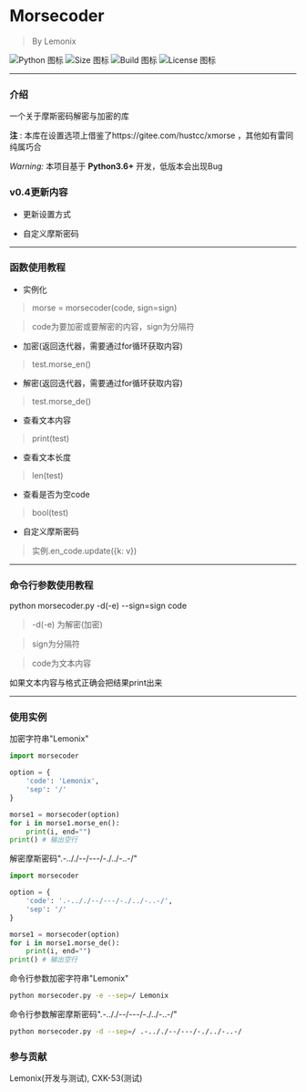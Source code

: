 # Morsecoder
> By Lemonix

![Python 图标](https://img.shields.io/badge/Python-3.6%2B-brightgreen?style=for-the-badge&logo=appveyor)
![Size 图标](https://img.shields.io/badge/Size-4.6k-red?style=for-the-badge&logo=appveyor)
![Build 图标](https://img.shields.io/badge/Build-Passing-orange?style=for-the-badge&logo=appveyor)
![License 图标](https://img.shields.io/badge/License-Apache-brightgreen?style=for-the-badge&logo=appveyor)

***
### 介绍
一个关于摩斯密码解密与加密的库

 **注** : 本库在设置选项上借鉴了https://gitee.com/hustcc/xmorse ，其他如有雷同纯属巧合

 _Warning:_ 本项目基于 **Python3.6+** 开发，低版本会出现Bug

### v0.4更新内容
- 更新设置方式

- 自定义摩斯密码

***
### 函数使用教程
- 实例化
> morse = morsecoder(code, sign=sign)

> code为要加密或要解密的内容，sign为分隔符
- 加密(返回迭代器，需要通过for循环获取内容)
> test.morse_en()
- 解密(返回迭代器，需要通过for循环获取内容)
> test.morse_de()
- 查看文本内容
> print(test)
- 查看文本长度
> len(test)
- 查看是否为空code
> bool(test)
- 自定义摩斯密码
> 实例.en_code.update({k: v})

***
### 命令行参数使用教程
python morsecoder.py -d(-e) --sign=sign code

> -d(-e) 为解密(加密)

> sign为分隔符

> code为文本内容

如果文本内容与格式正确会把结果print出来
***

### 使用实例

加密字符串"Lemonix"
```python
import morsecoder

option = {
    'code': 'Lemonix', 
    'sep': '/'
}

morse1 = morsecoder(option)
for i in morse1.morse_en():
    print(i, end="")
print() # 输出空行
```

解密摩斯密码".-.././--/---/-./../-..-/"

```python
import morsecoder

option = {
    'code': '.-.././--/---/-./../-..-/', 
    'sep': '/'
}

morse1 = morsecoder(option)
for i in morse1.morse_de():
    print(i, end="")
print() # 输出空行
```

命令行参数加密字符串"Lemonix"

```bash
python morsecoder.py -e --sep=/ Lemonix
```

命令行参数解密摩斯密码".-.././--/---/-./../-..-/"

```bash
python morsecoder.py -d --sep=/ .-.././--/---/-./../-..-/
```




### 参与贡献
Lemonix(开发与测试), CXK-53(测试)
